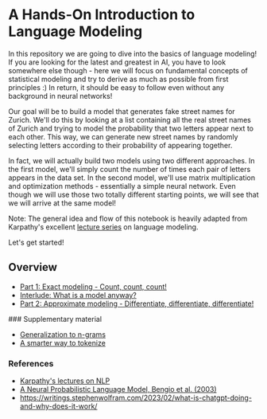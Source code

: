 # A Hands-On Introduction to Language Modeling

In this repository we are going to dive into the basics of language modeling! If you are looking for the latest and greatest in AI, you have to look somewhere else though - here we will focus on fundamental concepts of statistical modeling and try to derive as much as possible from first principles :) In return, it should be easy to follow even without any background in neural networks!

Our goal will be to build a model that generates fake street names for Zurich. We'll do this by looking at a list containing all the real street names of Zurich and trying to model the probability that two letters appear next to each other. This way, we can generate new street names by randomly selecting letters according to their probability of appearing together.

In fact, we will actually build two models using two different approaches. In the first model, we'll simply count the number of times each pair of letters appears in the data set. In the second model, we'll use matrix multiplication and optimization methods - essentially a simple neural network. Even though we will use those two totally different starting points, we will see that we will arrive at the same model!

Note: The general idea and flow of this notebook is heavily adapted from Karpathy's excellent [lecture series](https://www.youtube.com/watch?v=PaCmpygFfXo&list=PLAqhIrjkxbuWI23v9cThsA9GvCAUhRvKZ&index=2) on language modeling. 

Let's get started!

## Overview
* [Part 1: Exact modeling - Count, count, count!](#first-bullet)
* [Interlude: What is a model anyway?](#second-bullet)
* [Part 2: Approximate modeling - Differentiate, differentiate, differentiate!](#third-bullet)

### Supplementary material
* [Generalization to n-grams]()
* [A smarter way to tokenize]()

### References
* [Karpathy's lectures on NLP](https://www.youtube.com/watch?v=PaCmpygFfXo&list=PLAqhIrjkxbuWI23v9cThsA9GvCAUhRvKZ&index=2)
* [A Neural Probabilistic Language Model, Bengio et al. (2003)](https://www.jmlr.org/papers/volume3/bengio03a/bengio03a.pdf)
* https://writings.stephenwolfram.com/2023/02/what-is-chatgpt-doing-and-why-does-it-work/